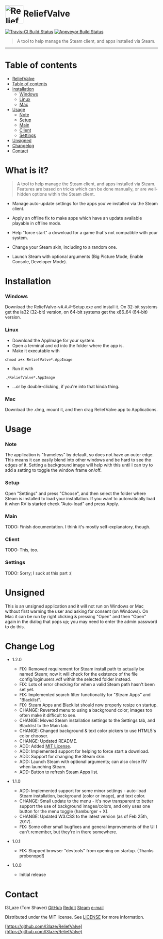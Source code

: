 

<img src="https://cloud.githubusercontent.com/assets/18404758/24127483/f846e6f0-0da2-11e7-9d27-ddcdafe026ff.png" width="60" align="center" alt="ReliefValve icon" href="ReliefValve" />ReliefValve
===========

[![Travis-CI Build Status](https://travis-ci.org/l3laze/testingelectron.svg?branch=master)](https://travis-ci.org/l3laze/testingelectron) [![Appveyor Build Status](https://ci.appveyor.com/api/projects/status/sqaop6q2o30cp0wo?svg=true)](https://ci.appveyor.com/project/l3laze/testingelectron)

> A tool to help manage the Steam client, and apps installed via Steam.

----

Table of contents
=================

  * [ReliefValve](#reliefvalve)
  * [Table of contents](#table-of-contents)
  * [Installation](#installation)
    * [Windows](#windows)
    * [Linux](#linux)
    * [Mac](#mac)
  * [Usage](#usage)
    * [Note](#note)
    * [Setup](#setup)
    * [Main](#main)
    * [Client](#client)
    * [Settings](#settings)
  * [Unsigned](#unsigned)
  * [Changelog](#change-log)
  * [Contact](#contact)

What is it?
===========

> A tool to help manage the Steam client, and apps installed via Steam. Features are based on tricks which can be done manually, or are well-hidden options within the Steam client.

   * Manage auto-update settings for the apps you've installed via the Steam client.

   * Apply an offline fix to make apps which have an update available playable in offline mode.

   * Help "force start" a download for a game that's not compatible with your system.

   * Change your Steam skin, including to a random one.

   * Launch Steam with optional arguments (Big Picture Mode, Enable Console, Developer Mode).

Installation
============

  ### Windows
   Download the ReliefValve-v#.#.#-Setup.exe and install it. On 32-bit systems get the ia32 (32-bit) version, on 64-bit systems get the x86_64 (64-bit) version.

  ### Linux
   * Download the AppImage for your system.
   * Open a terminal and cd into the folder where the app is.
   * Make it executable with

    chmod a+x ReliefValve*.AppImage

   * Run it with

    ./ReliefValve*.AppImage

   * ...or by double-clicking, if you're into that kinda thing.

  ### Mac
   Download the .dmg, mount it, and then drag ReliefValve.app to Applications.

Usage
=====

  ### Note
  The application is "frameless" by default, so does not have an outer edge. This means it can easily blend into other windows and be hard to see the edges of it. Setting a background image will help with this until I can try to add a setting to toggle the window frame on/off.

  ### Setup
  Open "Settings" and press "Choose", and then select the folder where Steam is installed to load your installation. If you want to automatically load it when RV is started check "Auto-load" and press Apply.

  ### Main
  TODO: Finish documentation. I think it's mostly self-explanatory, though.
  ### Client
  TODO: This, too.
  ### Settings
  TODO: Sorry; I suck at this part :(

Unsigned
========

  This is an unsigned application and it will not run on Windows or Mac
    without first warning the user and asking for consent (on Windows). On Mac
    it can be run by right clicking & pressing "Open" and then "Open" again in
    the dialog that pops up; you may need to enter the admin password to do this.

Change Log
==========

* 1.2.0
    * FIX: Removed requirement for Steam install path to actually be named Steam; now it will check for the existence of the file config/loginusers.vdf within the selected folder instead.
    * FIX: Lots of error checking for when a valid Steam path hasn't been set yet.
    * FIX: Implemented search filter functionality for "Steam Apps" and "Blacklist".
    * FIX: Steam Apps and Blacklist should now properly resize on startup.
    * CHANGE: Reverted menu to using a background color; images too often make it difficult to see.
    * CHANGE: Moved Steam installation settings to the Settings tab, and Blacklist to the Main tab.
    * CHANGE: Changed background & text color pickers to use HTML5's color chooser.
    * CHANGE: Updated README.
    * ADD: Added [MIT License](https://github.com/l3laze/ReliefValve/blob/master/README.md).
    * ADD: Implemented support for helping to force start a download.
    * ADD: Support for changing the Steam skin.
    * ADD: Launch Steam with optional arguments; can also close RV when launching Steam.
    * ADD: Button to refresh Steam Apps list.

* 1.1.0
    * ADD: Implemented support for some minor settings - auto-load Steam installation, background (color or image), and text color.
    * CHANGE: Small update to the menu - it's now transparent to better support the use of background images/colors, and only uses one button for the menu toggle (hamburger + X).
    * CHANGE: Updated W3.CSS to the latest version (as of Feb 25th, 2017).
    * FIX: Some other small bugfixes and general improvements of the UI I can't remember, but they're in there somewhere.

* 1.0.1
    * FIX: Stopped browser "devtools" from opening on startup. (Thanks probonopd!)

* 1.0.0
    * Initial release

Contact
=======

l3l_aze (Tom Shaver)
[GitHub]([https://github.com/l3laze/) [Reddit](https://www.reddit.com/u/l3l_aze) [Steam](http://steamcommunity.com/id/l3l_aze/) [e-mail](mailto:l3l_aze@yahoo.com)

Distributed under the MIT license. See [LICENSE](https://github.com/l3laze/ReliefValve/blob/master/LICENSE.md) for more information.

[https://github.com/l3laze/ReliefValve](https://github.com/l3laze/ReliefValve)
